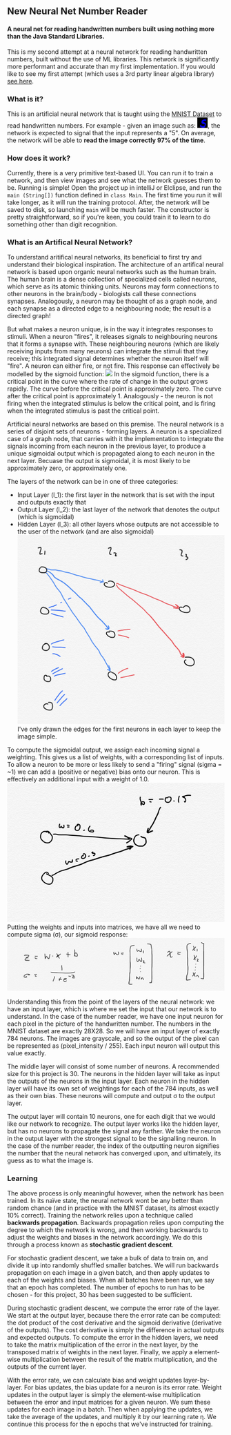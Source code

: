 ## New Neural Net Number Reader
#### A neural net for reading handwritten numbers built using nothing more than the Java Standard Libraries. 

This is my second attempt at a neural network for reading handwritten numbers, built without the use of ML libraries. This network is significantly more performant and accurate than my first implementation. If you would like to see my first attempt (which uses a 3rd party linear algebra library) [see here](https://github.com/reggiemcdonald/neural-net-number-reader).

### What is it? 
This is an artificial neural network that is taught using the [MNIST Dataset](http://yann.lecun.com/exdb/mnist/) to read handwritten numbers. For example - given an image such as: 
![](number-image.bmp), the network is expected to signal that the input represents a "5". On average, the network will be able to <strong>read the image correctly 97% of the time</strong>.

### How does it work? 
Currently, there is a very primitive text-based UI. You can run it to train a network, and then view images and see what the network guesses them to be. Running is simple! Open the project up in intelliJ or Elclipse, and run the `main (String[])` function defined in `class Main`. The first time you run it will take longer, as it will run the training protocol. After, the network will be saved to disk, so launching `main` will be much faster. The constructor is pretty straightforward, so if you're keen, you could train it to learn to do something other than digit recognition.

### What is an Artifical Neural Network? 
To understand aritifical neural networks, its beneficial to first try and understand their biological inspiration. The architecture of an artifical neural network is based upon organic neural networks such as the human brain. The human brain is a dense collection of specialized cells called neurons, which serve as its atomic thinking units. Neurons may form connections to other neurons in the brain/body - biologists call these connections synapses. Analogously, a neuron may be thought of as a graph node, and each synapse as a directed edge to a neighbouring node; the result is a directed graph!

But what makes a neuron unique, is in the way it integrates responses to stimuli. When a neuron "fires", it releases signals to neighbouring neurons that it forms a synapse with. These neighbouring neurons (which are likely receiving inputs from many neurons) can integrate the stimuli that they receive; this integrated signal determines whether the neuron itself will "fire". A neuron can either fire, or not fire. This response can effectively be modelled by the sigmoid function: ![](https://upload.wikimedia.org/wikipedia/commons/thumb/8/88/Logistic-curve.svg/2560px-Logistic-curve.svg.png) In the sigmoid function, there is a critical point in the curve where the rate of change in the output grows rapidly. The curve before the critical point is approximately zero. The curve after the critical point is approximately 1. Analogously - the neuron is not firing when the integrated stimulus is below the critical point, and is firing when the integrated stimulus is past the critical point.

Artificial neural networks are based on this premise. The neural network is a series of disjoint sets of neurons - forming layers. A neuron is a specialized case of a graph node, that carries with it the implementation to integrate the signals incoming from each neuron in the previous layer, to produce a unique sigmoidal output which is propagated along to each neuron in the next layer. Becuase the output is sigmoidal, it is most likely to be approximately zero, or approximately one.

The layers of the network can be in one of three categories:
- Input Layer (l_1): the first layer in the network that is set with the input and outputs exactly that
- Output Layer (l_2): the last layer of the network that denotes the output (which is sigmoidal)
- Hidden Layer (l_3): all other layers whose outputs are not accessible to the user of the network (and are also sigmoidal) ![](nn-img1.jpeg) I've only drawn the edges for the first neurons in each layer to keep the image simple. 

To compute the sigmoidal output, we assign each incoming signal a weighting. This gives us a list of weights, with a corresponding list of inputs. To allow a neuron to be more or less likely to send a "firing" signal (sigma = ~1) we can add a (positive or negative) bias onto our neuron. This is effectively an additional input with a weight of 1.0. ![](nn-img3.jpeg) Putting the weights and inputs into matrices, we have all we need to compute sigma (&#963;), our sigmoid response:![](nn-img2.jpeg)

Understanding this from the point of the layers of the neural network: we have an input layer, which is where we set the input that our network is to understand. In the case of the number reader, we have one input neuron for each pixel in the picture of the handwritten number. The numbers in the MNIST dataset are exactly 28X28. So we will have an input layer of exactly 784 neurons. The images are grayscale, and so the output of the pixel can be represented as (pixel_intensity / 255). Each input neuron will output this value exactly. 

The middle layer will consist of some number of neurons. A recommended size for this project is 30. The neurons in the hidden layer will take as input the outputs of the neurons in the input layer. Each neuron in the hidden layer will have its own set of weightings for each of the 784 inputs, as well as their own bias. These neurons will compute and output &#963; to the output layer. 

The output layer will contain 10 neurons, one for each digit that we would like our network to recognize. The output layer works like the hidden layer, but has no neurons to propagate the signal any farther. We take the neuron in the output layer with the strongest signal to be the signalling neuron. In the case of the number reader, the index of the outputting neuron signifies the number that the neural network has converged upon, and ultimately, its guess as to what the image is. 

### Learning 
The above process is only meaningful however, when the network has been trained. In its naïve state, the neural network wont be any better than random chance (and in practice with the MNIST dataset, its almost exactly 10% correct). Training the network relies upon a technique called <strong>backwards propagation</strong>. Backwards propagation relies upon computing the degree to which the network is wrong, and then working backwards to adjust the weights and biases in the network accordingly. We do this through a process known as <strong>stochastic gradient descent</strong>.

For stochastic gradient descent, we take a bulk of data to train on, and divide it up into randomly shuffled smaller batches. We will run backwards propagation on each image in a given batch, and then apply updates to each of the weights and biases. When all batches have been run, we say that an epoch has completed. The number of epochs to run has to be chosen - for this project, 30 has been suggested to be sufficient.

During stochastic gradient descent, we compute the error rate of the layer. We start at the output layer, because there the error rate can be computed: the dot product of the cost derivative and the sigmoid derivative (derivative of the outputs). The cost derivative is simply the difference in actual outputs and expected outputs. To compute the error in the hidden layers, we need to take the matrix multiplication of the error in the next layer, by the transposed matrix of weights in the next layer. Finally, we apply a element-wise multiplication between the result of the matrix multiplication, and the outputs of the current layer. 

With the error rate, we can calculate bias and weight updates layer-by-layer. For bias updates, the bias update for a neuron is its error rate. Weight updates in the output layer is simply the element-wise multiplication between the error and input matrices for a given neuron. We sum these updates for each image in a batch. Then when applying the updates, we take the average of the updates, and multiply it by our learning rate &eta;. We continue this process for the n epochs that we've instructed for training.




